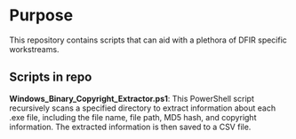 # Purpose
This repository contains scripts that can aid with a plethora of DFIR specific workstreams. 

## Scripts in repo 

**Windows_Binary_Copyright_Extractor.ps1**: This PowerShell script recursively scans a specified directory to extract information about each .exe file, including the file name, file path, MD5 hash, and copyright information. The extracted information is then saved to a CSV file.


